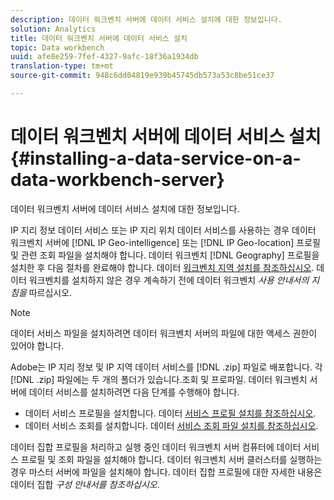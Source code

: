 ```yaml
---
description: 데이터 워크벤치 서버에 데이터 서비스 설치에 대한 정보입니다.
solution: Analytics
title: 데이터 워크벤치 서버에 데이터 서비스 설치
topic: Data workbench
uuid: afe8e259-7fef-4327-9afc-18f36a1934db
translation-type: tm+mt
source-git-commit: 948c6dd04819e939b45745db573a53c8be51ce37

---
```



# 데이터 워크벤치 서버에 데이터 서비스 설치{#installing-a-data-service-on-a-data-workbench-server}

데이터 워크벤치 서버에 데이터 서비스 설치에 대한 정보입니다.

IP 지리 정보 데이터 서비스 또는 IP 지리 위치 데이터 서비스를 사용하는 경우 데이터 워크벤치 서버에 [!DNL IP Geo-intelligence] 또는 [!DNL IP Geo-location] 프로필 및 관련 조회 파일을 설치해야 합니다. 데이터 워크벤치 [!DNL Geography] 프로필을 설치한 후 다음 절차를 완료해야 합니다. 데이터 [워크벤치 지역 설치를 참조하십시오](../../../../home/c-geo-oview/c-inst-geo/c-inst-geo.md). 데이터 워크벤치를 설치하지 않은 경우 계속하기 전에 데이터 워크벤치 *사용 안내서의 지침을* 따르십시오.

>[!NOTE]
>
>데이터 서비스 파일을 설치하려면 데이터 워크벤치 서버의 파일에 대한 액세스 권한이 있어야 합니다.

Adobe는 IP 지리 정보 및 IP 지역 데이터 서비스를 [!DNL .zip] 파일로 배포합니다. 각 [!DNL .zip] 파일에는 두 개의 폴더가 있습니다.조회 및 프로파일. 데이터 워크벤치 서버에 데이터 서비스를 설치하려면 다음 단계를 수행해야 합니다.

* 데이터 서비스 프로필을 설치합니다. 데이터 [서비스 프로필 설치를 참조하십시오](../../../../home/c-geo-oview/c-wk-data-svcs/c-install-data-svc/c-inst-data-svc-prof.md).
* 데이터 서비스 조회를 설치합니다. 데이터 [서비스 조회 파일 설치를 참조하십시오](../../../../home/c-geo-oview/c-wk-data-svcs/c-install-data-svc/t-inst-data-svc-lkp-files.md).

데이터 집합 프로필을 처리하고 실행 중인 데이터 워크벤치 서버 컴퓨터에 데이터 서비스 프로필 및 조회 파일을 설치해야 합니다. 데이터 워크벤치 서버 클러스터를 실행하는 경우 마스터 서버에 파일을 설치해야 합니다. 데이터 집합 프로필에 대한 자세한 내용은 데이터 집합 *구성 안내서를 참조하십시오*.
